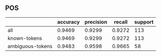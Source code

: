 
## POS

|                  | accuracy | precision | recall | support |
|------------------|----------|-----------|--------|---------|
| all              | 0.9469   | 0.9299    | 0.9272 | 113     |
| known-tokens     | 0.9469   | 0.9299    | 0.9272 | 113     |
| ambiguous-tokens | 0.9483   | 0.9598    | 0.9665 | 58      |

